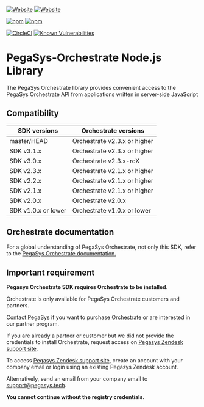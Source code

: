 [![Website](https://img.shields.io/website?label=documentation&url=https%3A%2F%2Fdocs.orchestrate.pegasys.tech%2F)](https://docs.orchestrate.pegasys.tech/)
[![Website](https://img.shields.io/website?label=website&url=https%3A%2F%2Fpegasys.tech%2Forchestrate%2F)](https://pegasys.tech/orchestrate/)

[![npm](https://img.shields.io/npm/v/pegasys-orchestrate)](https://www.npmjs.com/package/pegasys-orchestrate)
[![npm](https://img.shields.io/npm/dw/pegasys-orchestrate)](https://www.npmjs.com/package/pegasys-orchestrate)

[![CircleCI](https://img.shields.io/circleci/build/gh/PegaSysEng/orchestrate-node?token=b950a12c7c5f1ba8ae60273360c99d832301057a)](https://circleci.com/gh/PegaSysEng/orchestrate-node)
[![Known Vulnerabilities](https://snyk.io/test/github/PegaSysEng/orchestrate-node/badge.svg?targetFile=package.json)](https://snyk.io/test/github/PegaSysEng/orchestrate-node?targetFile=package.json)

# PegaSys-Orchestrate Node.js Library

The PegaSys Orchestrate library provides convenient access to the PegaSys Orchestrate API from applications written in server-side JavaScript

## Compatibility

| SDK versions        | Orchestrate versions         |
| ------------------- | ---------------------------- |
| master/HEAD         | Orchestrate v2.3.x or higher |
| SDK v3.1.x          | Orchestrate v2.3.x or higher |
| SDK v3.0.x          | Orchestrate v2.3.x-rcX       |
| SDK v2.3.x          | Orchestrate v2.1.x or higher |
| SDK v2.2.x          | Orchestrate v2.1.x or higher |
| SDK v2.1.x          | Orchestrate v2.1.x or higher |
| SDK v2.0.x          | Orchestrate v2.0.x           |
| SDK v1.0.x or lower | Orchestrate v1.0.x or lower  |

## Orchestrate documentation

For a global understanding of PegaSys Orchestrate, not only this SDK, refer to the
[PegaSys Orchestrate documentation.](https://docs.orchestrate.pegasys.tech/)

## Important requirement

**Pegasys Orchestrate SDK requires Orchestrate to be installed.**

Orchestrate is only available for PegaSys Orchestrate customers and partners.

[Contact PegaSys](https://pegasys.tech/contact/) if you want to purchase [Orchestrate](https://pegasys.tech/orchestrate/)
or are interested in our partner program.

If you are already a partner or customer but we did not provide the credentials to install Orchestrate,
request access on [Pegasys Zendesk support site](http://pegasys.zendesk.com/).

To access [Pegasys Zendesk support site](http://pegasys.zendesk.com/), create an account with your
company email or login using an existing Pegasys Zendesk account.

Alternatively, send an email from your company email to
[support@pegasys.tech](mailto:support@pegasys.tech?subject=Orchestrate+Node+SDK).

**You cannot continue without the registry credentials.**
